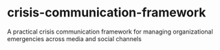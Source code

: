 # crisis-communication-framework
A practical crisis communication framework for managing organizational emergencies across media and social channels
